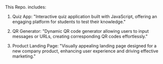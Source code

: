 This Repo. includes: 

1. Quiz App:
"Interactive quiz application built with JavaScript, offering an engaging platform for students to test their knowledge."

2. QR Generator:
"Dynamic QR code generator allowing users to input messages or URLs, creating corresponding QR codes effortlessly."

3. Product Landing Page:
"Visually appealing landing page designed for a new company product, enhancing user experience and driving effective marketing."
